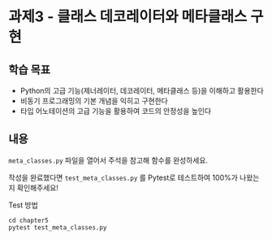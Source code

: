 # 과제3 - 클래스 데코레이터와 메타클래스 구현

## 학습 목표

- Python의 고급 기능(제너레이터, 데코레이터, 메타클래스 등)을 이해하고 활용한다
- 비동기 프로그래밍의 기본 개념을 익히고 구현한다
- 타입 어노테이션의 고급 기능을 활용하여 코드의 안정성을 높인다

## 내용

`meta_classes.py` 파일을 열어서 주석을 참고해 함수를 완성하세요.

작성을 완료했다면 `test_meta_classes.py` 를 Pytest로 테스트하여 100%가 나왔는지 확인해주세요!

Test 방법

```shell
cd chapter5
pytest test_meta_classes.py
```
